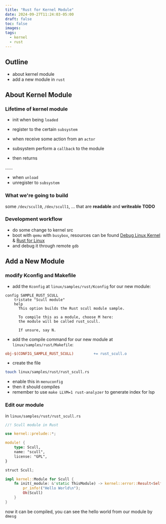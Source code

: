 ```yaml
---
title: "Rust for Kernel Module"
date: 2024-09-27T11:24:03-05:00
draft: false
toc: false
images:
tags:
  - kernel
  - rust
---
```


## Outline

- about kernel module
- add a new module in `rust`

## About Kernel Module

### Lifetime of kernel module

- init when being `loaded`
- register to the certain `subsystem`

- when receive some action from an `actor`
- subsystem perform a `callback` to the module
- then returns

......

- when `unload`
- unregister to `subsystem`

### What we're going to build

some `/dev/scull0`, `/dev/scull1`, ...
that are **readable** and **writeable**
**TODO**

### Development workflow

- do some change to kernel src
- boot with `qemu` with `busybox`, resources can be found [Debug Linux Kernel](./debug_linux_kernel.md) & [Rust for Linux](./rust_for_linux.md)
- and debug it through remote `gdb`

## Add a New Module

### modify Kconfig and Makefile

- add the `Kconfig` at `linux/samples/rust/Kconfig` for our new module:

```Kconfig
config SAMPLE_RUST_SCULL
	tristate "Scull module"
	help
	  This option builds the Rust scull module sample.

	  To compile this as a module, choose M here:
	  the module will be called rust_scull.

	  If unsure, say N.
```

- add the compile command for our new module at `linux/samples/rust/Makefile`:

```Makefile
obj-$(CONFIG_SAMPLE_RUST_SCULL)			+= rust_scull.o
```

- create the file

```bash
touch linux/samples/rust/rust_scull.rs
```

- enable this in `menuconfig`
- then it should compiles
- remember to use `make LLVM=1 rust-analyzer` to generate index for lsp

### Edit our module

in `linux/samples/rust/rust_scull.rs`

```rust
//! Scull module in Rust

use kernel::prelude::*;

module! {
    type: Scull,
    name: "scull",
    license: "GPL",
}

struct Scull;

impl kernel::Module for Scull {
    fn init(_module: &'static ThisModule) -> kernel::error::Result<Self> {
	    pr_info!("Hello World\n");
        Ok(Scull)
    }
}
```

now it can be compiled, you can see the hello world from our module by `dmesg`
